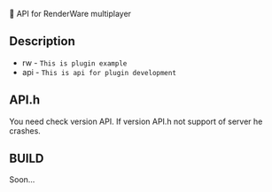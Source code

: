 📜 API for RenderWare multiplayer

## Description
* rw - `This is plugin example`
* api - `This is api for plugin development`

## API.h
You need check version API. If version API.h not support of server he crashes.

## BUILD
Soon...
